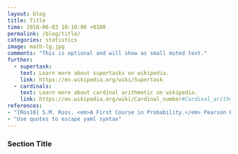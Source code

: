 ```yaml
---
layout: blog
title: Title
time: 2018-06-03 10:10:00 +0100
permalink: /blog/title/
categories: statistics 
image: math-lg.jpg
comments: "This is optional and will show as small muted text."
further:
  - supertask:  
    text: Learn more about supertasks on wikipedia.
    link: https://en.wikipedia.org/wiki/Supertask
  - cardinals:
    text: Learn more about cardinal arithmetic on wikipedia.
    link: https://en.wikipedia.org/wiki/Cardinal_number#Cardinal_arithmetic
references:
- "[Ros10] S.M. Ross. <em>A First Course in Probability.</em> Pearson Prentice Hall, 2010.: 46-48"
- "Use quotes to escape yaml syntax"
---
```


### Section Title


